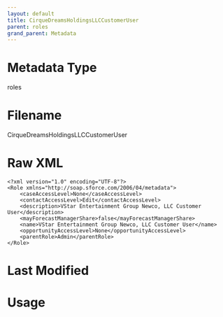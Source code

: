 ```yaml
---
layout: default
title: CirqueDreamsHoldingsLLCCustomerUser
parent: roles
grand_parent: Metadata
---
```

# Metadata Type
roles


# Filename 
CirqueDreamsHoldingsLLCCustomerUser


# Raw XML
```
<?xml version="1.0" encoding="UTF-8"?>
<Role xmlns="http://soap.sforce.com/2006/04/metadata">
    <caseAccessLevel>None</caseAccessLevel>
    <contactAccessLevel>Edit</contactAccessLevel>
    <description>VStar Entertainment Group Newco, LLC Customer User</description>
    <mayForecastManagerShare>false</mayForecastManagerShare>
    <name>VStar Entertainment Group Newco, LLC Customer User</name>
    <opportunityAccessLevel>None</opportunityAccessLevel>
    <parentRole>Admin</parentRole>
</Role>
```


# Last Modified


# Usage
